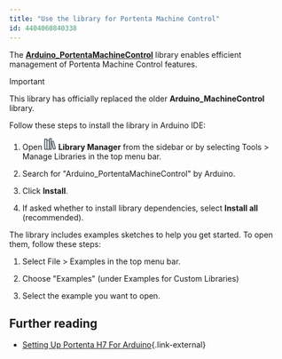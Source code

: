 ```yaml
---
title: "Use the library for Portenta Machine Control"
id: 4404060840338
---
```


The **[Arduino_PortentaMachineControl](https://www.arduino.cc/reference/en/libraries/arduino_portentamachinecontrol/)** library enables efficient management of Portenta Machine Control features.

> [!IMPORTANT]
> This library has officially replaced the older **Arduino_MachineControl** library.

Follow these steps to install the library in Arduino IDE:

1. Open ![Library Manager icon](img/symbol_library.png) **Library Manager** from the sidebar or by selecting Tools > Manage Libraries in the top menu bar.

2. Search for "Arduino_PortentaMachineControl" by Arduino.

3. Click **Install**.

4. If asked whether to install library dependencies, select **Install all** (recommended).

The library includes examples sketches to help you get started. To open them, follow these steps:

1. Select File > Examples in the top menu bar.

2. Choose "Examples" (under Examples for Custom Libraries)

2. Select the example you want to open.

## Further reading

* [Setting Up Portenta H7 For Arduino](https://docs.arduino.cc/tutorials/portenta-h7/setting-up-portenta/){.link-external}